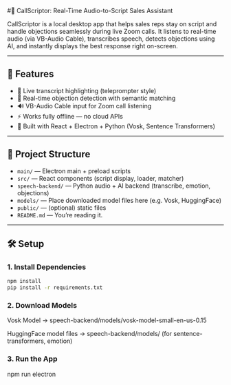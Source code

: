 #🧠 CallScriptor: Real-Time Audio-to-Script Sales Assistant

CallScriptor is a local desktop app that helps sales reps stay on script and handle objections seamlessly during live Zoom calls. It listens to real-time audio (via VB-Audio Cable), transcribes speech, detects objections using AI, and instantly displays the best response right on-screen.

---

## 🚀 Features

- 🎯 Live transcript highlighting (teleprompter style)
- 🤖 Real-time objection detection with semantic matching
- 🔊 VB-Audio Cable input for Zoom call listening
- ⚡ Works fully offline — no cloud APIs
- 🎨 Built with React + Electron + Python (Vosk, Sentence Transformers)

---

## 📁 Project Structure

- `main/` — Electron main + preload scripts
- `src/` — React components (script display, loader, matcher)
- `speech-backend/` — Python audio + AI backend (transcribe, emotion, objections)
- `models/` — Place downloaded model files here (e.g. Vosk, HuggingFace)
- `public/` — (optional) static files
- `README.md` — You’re reading it.

---

## 🛠 Setup

### 1. Install Dependencies

```bash
npm install
pip install -r requirements.txt
```

### 2. Download Models

Vosk Model → speech-backend/models/vosk-model-small-en-us-0.15

HuggingFace model files → speech-backend/models/ (for sentence-transformers, emotion)

### 3. Run the App

npm run electron
